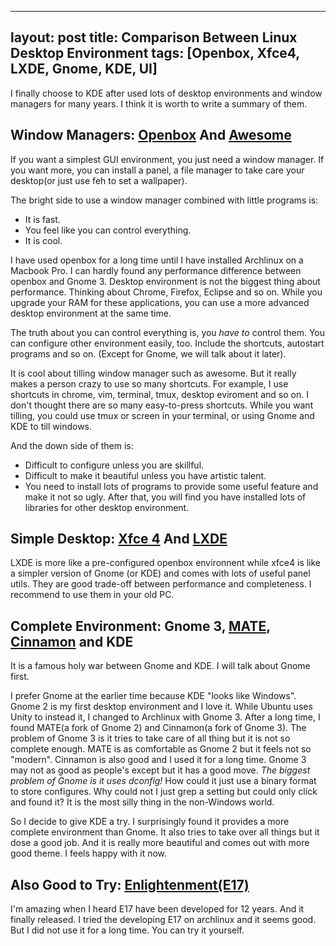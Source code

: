 
---
layout: post
title: Comparison Between Linux Desktop Environment
tags: [Openbox, Xfce4, LXDE, Gnome, KDE, UI]
---

I finally choose to KDE after used lots of desktop environments and window managers for many years. I think it is worth to write a summary of them.

## Window Managers: [Openbox](http://openbox.org/) And [Awesome](http://awesome.naquadah.org/)

If you want a simplest GUI environment, you just need a window manager. If you want more, you can install a panel, a file manager to take care your desktop(or just use feh to set a wallpaper).

The bright side to use a window manager combined with little programs is:

* It is fast.
* You feel like you can control everything.
* It is cool.

I have used openbox for a long time until I have installed Archlinux on a Macbook Pro. I can hardly found any performance difference between openbox and Gnome 3. Desktop environment is not the biggest thing about performance. Thinking about Chrome, Firefox, Eclipse and so on. While you upgrade your RAM for these applications, you can use a more advanced desktop environment at the same time.

The truth about you can control everything is, you *have to* control them. You can configure other environment easily, too. Include the shortcuts, autostart programs and so on. (Except for Gnome, we will talk about it later).

It is cool about tilling window manager such as awesome. But it really makes a person crazy to use so many shortcuts. For example, I use shortcuts in chrome, vim, terminal, tmux, desktop eviroment and so on. I don't thought there are so many easy-to-press shortcuts. While you want tilling, you could use tmux or screen in your terminal, or using Gnome and KDE to till windows.

And the down side of them is:

* Difficult to configure unless you are skillful.
* Difficult to make it beautiful unless you have artistic talent.
* You need to install lots of programs to provide some useful feature and make it not so ugly. After that, you will find you have installed lots of libraries for other desktop environment.

## Simple Desktop: [Xfce 4](http://xfce.org/) And [LXDE](http://lxde.org/)

LXDE is more like a pre-configured openbox environnent while xfce4 is like a simpler version of Gnome (or KDE) and comes with lots of useful panel utils. They are good trade-off between performance and completeness. I recommend to use them in your old PC.

## Complete Environment: Gnome 3, [MATE](http://mate-desktop.org/), [Cinnamon](http://cinnamon.linuxmint.com/) and KDE

It is a famous holy war between Gnome and KDE. I will talk about Gnome first.

I prefer Gnome at the earlier time because KDE "looks like Windows". Gnome 2 is my first desktop environment and I love it. While Ubuntu uses Unity to instead it, I changed to Archlinux with Gnome 3. After a long time, I found MATE(a fork of Gnome 2) and Cinnamon(a fork of Gnome 3). The problem of Gnome 3 is it tries to take care of all thing but it is not so complete enough. MATE is as comfortable as Gnome 2 but it feels not so "modern". Cinnamon is also good and I used it for a long time. Gnome 3 may not as good as people's except but it has a good move. *The biggest problem of Gnome is it uses dconfig!* How could it just use a binary format to store configures. Why could not I just grep a setting but could only click and found it? It is the most silly thing in the non-Windows world.

So I decide to give KDE a try. I surprisingly found it provides a more complete environment than Gnome. It also tries to take over all things but it dose a good job. And it is really more beautiful and comes out with more good theme. I feels happy with it now.

## Also Good to Try: [Enlightenment(E17)](http://enlightenment.org)

I'm amazing when I heard E17 have been developed for 12 years. And it finally released. I tried the developing E17 on archlinux and it seems good. But I did not use it for a long time. You can try it yourself.
